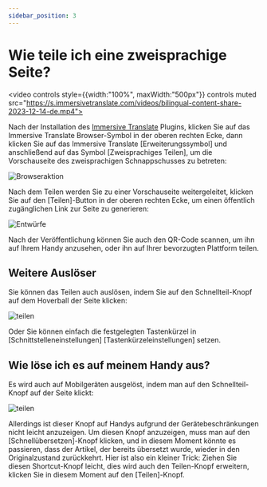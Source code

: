 ```yaml
---
sidebar_position: 3
---
```


# Wie teile ich eine zweisprachige Seite?

<video
controls style={{width:"100%", maxWidth:"500px"}}
controls
muted
src="https://s.immersivetranslate.com/videos/bilingual-content-share-2023-12-14-de.mp4"></video>

Nach der Installation des [Immersive Translate](https://immersivetranslate.com/en) Plugins, klicken Sie auf das Immersive Translate Browser-Symbol in der oberen rechten Ecke, dann klicken Sie auf das Immersive Translate [Erweiterungssymbol] und anschließend auf das Symbol [Zweisprachiges Teilen], um die Vorschauseite des zweisprachigen Schnappschusses zu betreten:

<img src="https://s.immersivetranslate.com/assets/20240119shareBilingualPage_1.jpg" alt="Browseraktion" />

Nach dem Teilen werden Sie zu einer Vorschauseite weitergeleitet, klicken Sie auf den [Teilen]-Button in der oberen rechten Ecke, um einen öffentlich zugänglichen Link zur Seite zu generieren:

<img src="https://s.immersivetranslate.com/assets/20240119shareBilingualPage_2.jpg" alt="Entwürfe" />

Nach der Veröffentlichung können Sie auch den QR-Code scannen, um ihn auf Ihrem Handy anzusehen, oder ihn auf Ihrer bevorzugten Plattform teilen.

## Weitere Auslöser

Sie können das Teilen auch auslösen, indem Sie auf den Schnellteil-Knopf auf dem Hoverball der Seite klicken:

<img src="https://s.immersivetranslate.com/assets/20240119shareBilingualPage_1.jpg" alt="teilen" />

Oder Sie können einfach die festgelegten Tastenkürzel in [Schnittstelleneinstellungen] [Tastenkürzeleinstellungen] setzen.

## Wie löse ich es auf meinem Handy aus?

Es wird auch auf Mobilgeräten ausgelöst, indem man auf den Schnellteil-Knopf auf der Seite klickt:

<img src="https://s.immersivetranslate.com/assets/20240119shareBilingualPage_1.jpg" alt="teilen" />

Allerdings ist dieser Knopf auf Handys aufgrund der Gerätebeschränkungen nicht leicht anzuzeigen. Um diesen Knopf anzuzeigen, muss man auf den [Schnellübersetzen]-Knopf klicken, und in diesem Moment könnte es passieren, dass der Artikel, der bereits übersetzt wurde, wieder in den Originalzustand zurückkehrt. Hier ist also ein kleiner Trick: Ziehen Sie diesen Shortcut-Knopf leicht, dies wird auch den Teilen-Knopf erweitern, klicken Sie in diesem Moment auf den [Teilen]-Knopf.
